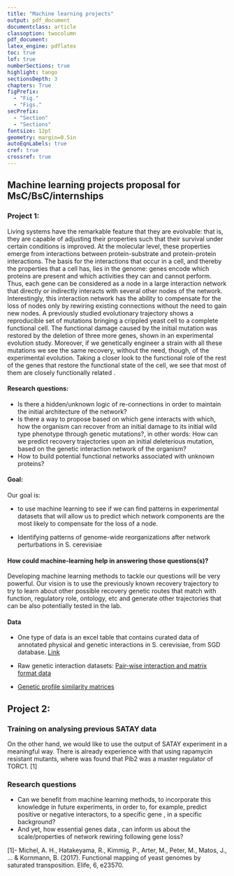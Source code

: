 ```yaml
---
title: "Machine learning projects"
output: pdf_document
documentclass: article
classoption: twocolumn
pdf_document:
latex_engine: pdflatex
toc: true
lof: true
numberSections: true
highlight: tango
sectionsDepth: 3
chapters: True
figPrefix:
  - "Fig."
  - "Figs."
secPrefix:
  - "Section"
  - "Sections"
fontsize: 12pt
geometry: margin=0.5in
autoEqnLabels: true
cref: true
crossref: true
---
```



## Machine learning projects proposal for MsC/BsC/internships

### Project 1:

Living systems have the remarkable feature that they are evolvable: that is, they are capable of adjusting their properties such that their survival under certain conditions is improved. At the molecular level, these properties emerge from interactions between protein-substrate and protein-protein interactions. The basis for the interactions that occur in a cell, and thereby the properties that a cell has, lies in the genome: genes encode which proteins are present and which activities they can and cannot perform. Thus, each gene can be considered as a node in a large interaction network that directly or indirectly interacts with several other nodes of the network. Interestingly, this interaction network has the ability to compensate for the loss of nodes only by rewiring existing connections without the need to gain new nodes.
A previously studied evolutionary trajectory shows a reproducible set of mutations bringing a crippled yeast cell to a complete functional cell. The functional damage caused by the  initial mutation was restored by the deletion of three more genes, shown in an experimental evolution study. Moreover, if we genetically engineer a strain with all these mutations we see the same recovery, without the need, though, of the experimental evolution. Taking a closer look to the functional role of the rest of the genes that restore the functional state of the cell, we see that most of them are closely functionally related .

#### Research questions:
 - Is there a hidden/unknown logic of re-connections in order to maintain the initial architecture of the network?
 - Is there a way to propose based on which gene interacts with which, how the organism can recover  from an initial damage to  its initial wild type phenotype through genetic mutations?, in other words: How can we predict recovery trajectories upon an initial deleterious mutation, based on the genetic interaction network of the organism?
 - How to build potential functional networks associated with unknown proteins?

#### Goal:
 Our goal is:

 - to use machine learning to see if we can find patterns in experimental datasets that will allow us to predict which network components are the most likely to compensate for the loss of a node.

 - Identifying patterns of genome-wide reorganizations after network perturbations in S. cerevisiae

#### How could machine-learning help in answering those questions(s)?

Developing machine learning methods to tackle our questions will be very powerful. Our vision is to use the previously known recovery trajectory to try to learn about other possible recovery genetic routes that match with function, regulatory role, ontology, etc and generate other trajectories that can be also potentially tested in the lab.

#### Data

- One type of data is an excel table that contains curated data of annotated physical and genetic interactions  in S. cerevisiae, from SGD database. [Link](https://downloads.yeastgenome.org/curation/literature/interaction_data.tab)

- Raw genetic interaction datasets: [Pair-wise interaction and matrix format data ](http://thecellmap.org/costanzo2016/)

- [Genetic profile similarity matrices](http://thecellmap.org/costanzo2016/)

## Project 2:

### Training on analysing previous SATAY data

On the other hand, we would like to use the output of SATAY experiment in a meaningful way. There is already experience with that using rapamycin resistant mutants, where was found that Pib2 was a master regulator of TORC1. [1]

### Research questions

- Can we benefit from machine learning methods, to incorporate this knowledge in future experiments, in order to, for example, predict positive or negative interactors, to a specific gene , in a specific background?
- And yet, how essential genes data , can inform us about the scale/properties of network rewiring following gene loss?

[1]- Michel, A. H., Hatakeyama, R., Kimmig, P., Arter, M., Peter, M., Matos, J., ... & Kornmann, B. (2017). Functional mapping of yeast genomes by saturated transposition. Elife, 6, e23570.
